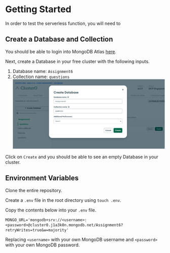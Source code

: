# Getting Started

In order to test the serverless function, you will need to

## Create a Database and Collection

You should be able to login into MongoDB Atlas [here](https://www.mongodb.com/cloud/atlas).

Next, create a Database in your free cluster with the following inputs.

1. Database name: `Assignment6`
2. Collection name: `questions`
   ![Setup MongoDB Atlas](./images/MongoDBCreateDatabase.png)

Click on `Create` and you should be able to see an empty Database in your cluster.

## Environment Variables

Clone the entire repository.

Create a `.env` file in the root directory using `touch .env`.

Copy the contents below into your `.env` file.

```
MONGO_URL='mongodb+srv://<username>:<password>@cluster0.j1a3k0n.mongodb.net/Assignment6?retryWrites=true&w=majority'
```

Replacing `<username>` with your own MongoDB username and `<password>` with your own MongoDB password.
